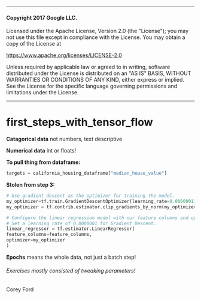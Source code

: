 --------------------------------------------------------------------------------------------------
#### Copyright 2017 Google LLC.

Licensed under the Apache License, Version 2.0 (the "License");
you may not use this file except in compliance with the License.
You may obtain a copy of the License at

https://www.apache.org/licenses/LICENSE-2.0

Unless required by applicable law or agreed to in writing, software
distributed under the License is distributed on an "AS IS" BASIS,
WITHOUT WARRANTIES OR CONDITIONS OF ANY KIND, either express or implied.
See the License for the specific language governing permissions and
limitations under the License.

--------------------------------------------------------------------------------------------------

# first_steps_with_tensor_flow

**Catagorical data** not numbers, text descriptive

**Numerical data** int or floats!

**To pull thing from dataframe:**
```python
targets = california_housing_dataframe["median_house_value"]
```

**Stolen from step 3:**
```python
# Use gradient descent as the optimizer for training the model.
my_optimizer=tf.train.GradientDescentOptimizer(learning_rate=0.0000001)#this uses mini-batch stochastic GD
my_optimizer = tf.contrib.estimator.clip_gradients_by_norm(my_optimizer, 5.0)#clips gradients so not too large!

# Configure the linear regression model with our feature columns and optimizer.
# Set a learning rate of 0.0000001 for Gradient Descent.
linear_regressor = tf.estimator.LinearRegressor(
feature_columns=feature_columns,
optimizer=my_optimizer
)
```

**Epochs** means the whole data, not just a batch step!

###### Exercises mostly consisted of tweaking parameters!

Corey Ford 
